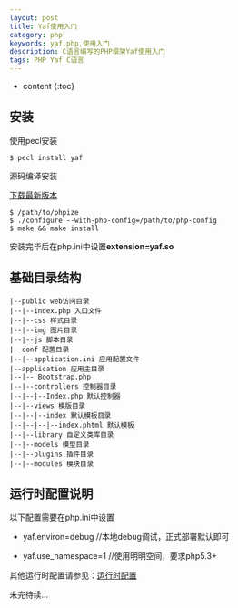 ```yaml
---
layout: post
title: Yaf使用入门
category: php
keywords: yaf,php,使用入门
description: C语言编写的PHP框架Yaf使用入门
tags: PHP Yaf C语言
---
```


* content
{:toc}

## 安装

使用pecl安装

```
$ pecl install yaf
```

源码编译安装

<a href="https://github.com/laruence/php-yaf/releases" title="download" target="_blank">下载最新版本</a>

```
$ /path/to/phpize
$ ./configure --with-php-config=/path/to/php-config
$ make && make install
```

<!--more-->

安装完毕后在php.ini中设置**extension=yaf.so**

## 基础目录结构

```
|--public web访问目录
|--|--index.php 入口文件
|--|--css 样式目录
|--|--img 图片目录
|--|--js 脚本目录
|--conf 配置目录
|--|--application.ini 应用配置文件
|--application 应用主目录
|--|-- Bootstrap.php
|--|--controllers 控制器目录
|--|--|--Index.php 默认控制器
|--|--views 模版目录
|--|--|--index 默认模板目录
|--|--|--|--index.phtml 默认模板
|--|--library 自定义类库目录
|--|--models 模型目录
|--|--plugins 插件目录
|--|--modules 模块目录
```

## 运行时配置说明

以下配置需要在php.ini中设置

* yaf.environ=debug //本地debug调试，正式部署默认即可

* yaf.use_namespace=1 //使用明明空间，要求php5.3+

其他运行时配置请参见：[运行时配置](http://php.net/manual/zh/yaf.configuration.php)

未完待续...
